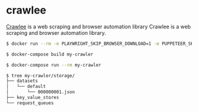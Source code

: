 crawlee
=======

[Crawlee][1] is a web scraping and browser automation library Crawlee is a web
scraping and browser automation library.

```bash
$ docker run --rm -e PLAYWRIGHT_SKIP_BROWSER_DOWNLOAD=1 -e PUPPETEER_SKIP_CHROMIUM_DOWNLOAD=1 -v $PWD:/tmp -w /tmp apify/actor-node:16 npx crawlee create -t cheerio-js my-crawler

$ docker-compose build my-crawler

$ docker-compose run --rm my-crawler

$ tree my-crawler/storage/
├── datasets
│   └── default
│       └── 000000001.json
├── key_value_stores
└── request_queues
```

[1]: https://crawlee.dev/
